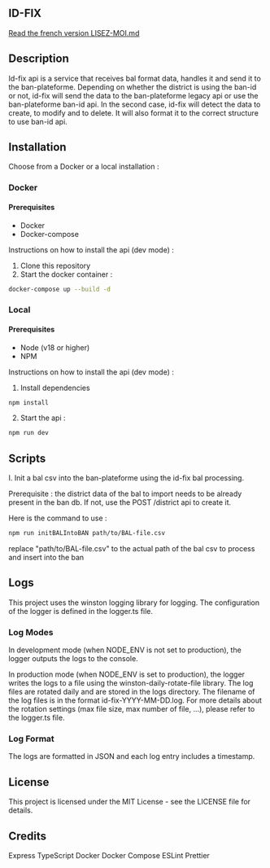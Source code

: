 ## ID-FIX

[Read the french version LISEZ-MOI.md](LISEZ-MOI.md)

## Description

Id-fix api is a service that receives bal format data, handles it and send it to the ban-plateforme.
Depending on whether the district is using the ban-id or not, id-fix will send the data to the ban-plateforme legacy api or use the ban-plateforme ban-id api. In the second case, id-fix will detect the data to create, to modify and to delete. It will also format it to the correct structure to use ban-id api.

## Installation

Choose from a Docker or a local installation :

### Docker

#### Prerequisites

- Docker
- Docker-compose

Instructions on how to install the api (dev mode) :

1. Clone this repository
2. Start the docker container :

```bash
docker-compose up --build -d
```

### Local

#### Prerequisites

- Node (v18 or higher)
- NPM

Instructions on how to install the api (dev mode) :

1. Install dependencies

```bash
npm install
```

2. Start the api :

```bash
npm run dev
```

## Scripts

I. Init a bal csv into the ban-plateforme using the id-fix bal processing.

Prerequisite : the district data of the bal to import needs to be already present in the ban db. If not, use the POST /district api to create it.

Here is the command to use :

```bash
npm run initBALIntoBAN path/to/BAL-file.csv
```

replace "path/to/BAL-file.csv" to the actual path of the bal csv to process and insert into the ban

## Logs

This project uses the winston logging library for logging. The configuration of the logger is defined in the logger.ts file.

### Log Modes

In development mode (when NODE_ENV is not set to production), the logger outputs the logs to the console.

In production mode (when NODE_ENV is set to production), the logger writes the logs to a file using the winston-daily-rotate-file library. The log files are rotated daily and are stored in the logs directory. The filename of the log files is in the format id-fix-YYYY-MM-DD.log. For more details about the rotation settings (max file size, max number of file, ...), please refer to the logger.ts file.

### Log Format

The logs are formatted in JSON and each log entry includes a timestamp.

## License

This project is licensed under the MIT License - see the LICENSE file for details.

## Credits

Express
TypeScript
Docker
Docker Compose
ESLint
Prettier
